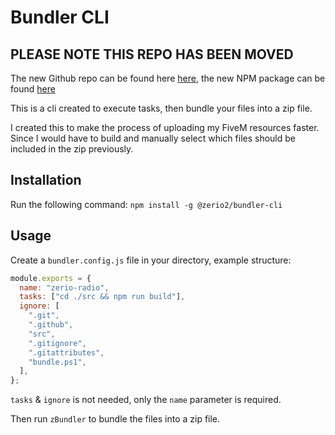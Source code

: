 # Bundler CLI

## PLEASE NOTE THIS REPO HAS BEEN MOVED

The new Github repo can be found here [here](https://github.com/Z3rio/fivem-resource-cli), the new NPM package can be found [here](https://www.npmjs.com/package/frs-manager)

This is a cli created to execute tasks, then bundle your files into a zip file.

I created this to make the process of uploading my FiveM resources faster. Since
I would have to build and manually select which files should be included in the
zip previously.

## Installation

Run the following command: `npm install -g @zerio2/bundler-cli`

## Usage

Create a `bundler.config.js` file in your directory, example structure:

```js
module.exports = {
  name: "zerio-radio",
  tasks: ["cd ./src && npm run build"],
  ignore: [
    ".git",
    ".github",
    "src",
    ".gitignore",
    ".gitattributes",
    "bundle.ps1",
  ],
};
```

`tasks` & `ignore` is not needed, only the `name` parameter is required.

Then run `zBundler` to bundle the files into a zip file.
